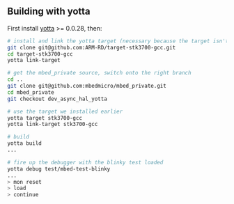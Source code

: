 ## Building with yotta

First install [yotta](http://github.com/ARMmbed/yotta) >= 0.0.28, then:

```bash
# install and link the yotta target (necessary because the target isn't published)
git clone git@github.com:ARM-RD/target-stk3700-gcc.git
cd target-stk3700-gcc
yotta link-target

# get the mbed_private source, switch onto the right branch
cd .. 
git clone git@github.com:mbedmicro/mbed_private.git
cd mbed_private
git checkout dev_async_hal_yotta

# use the target we installed earlier
yotta target stk3700-gcc
yotta link-target stk3700-gcc

# build
yotta build
...

# fire up the debugger with the blinky test loaded
yotta debug test/mbed-test-blinky
...
> mon reset
> load
> continue

```

